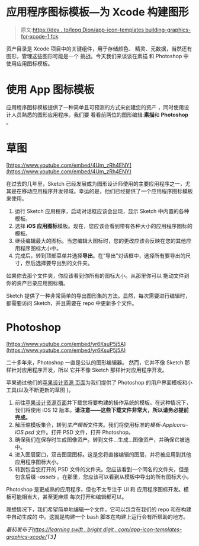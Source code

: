 # 应用程序图标模板—为 Xcode 构建图形

> 原文:[https://dev . to/leog Dion/app-icon-templates building-graphics-for-xcode-1 fck](https://dev.to/leogdion/app-icon-templatesbuilding-graphics-for-xcode-1fck)

资产目录是 Xcode 项目中的关键组件，用于存储颜色、
精灵、元数据，当然还有图形，管理这些图形可能是一个
挑战。今天我们来谈谈在素描
和 Photoshop 中使用应用图标模板。

# [](#using-app-icon-templates)使用 App 图标模板

应用程序图标模板提供了一种简单且可预测的方式来创建您的资产
，同时使用设计人员熟悉的图形应用程序。我们要
看看前两位的图形编辑:**素描**和 **Photoshop** 。

# [](#sketch)草图

[https://www.youtube.com/embed/4Um_zRh4ENY](https://www.youtube.com/embed/4Um_zRh4ENY)

在过去的几年里，Sketch 已经发展成为图形设计师使用的主要应用程序之一，尤其是在移动应用程序开发领域。幸运的是，他们已经提供了一个应用程序图标模板来使用。

1.  运行 Sketch 应用程序，启动对话框应该会出现，显示 Sketch 中内置的各种模板。
2.  选择 **iOS 应用图标**模板。现在，您应该会看到带有各种大小的应用程序图标的模板。
3.  继续编辑最大的图标。当您编辑大图标时，您的更改应该会反映在您的其他应用程序图标大小中。
4.  完成后，转到顶部菜单并选择**导出**。在“导出”对话框中，选择所有要导出的尺寸，然后选择要导出到的文件夹。

如果你去那个文件夹，你应该看到你所有的图标大小。从那里你可以
拖动文件到你的资产目录应用图标槽。

Sketch 提供了一种非常简单的导出图形集的方法。显然，每次需要进行编辑时，都需要访问 Sketch，并且需要在 repo 中更新多个文件。

# [](#photoshop)Photoshop

[https://www.youtube.com/embed/yr6KsuP5j5A](https://www.youtube.com/embed/yr6KsuP5j5A)

二十多年来，Photoshop 一直是公认的图形编辑器。
然而，它并不像 Sketch 那样针对应用程序开发，所以
它并不像 Sketch 那样针对应用程序开发。

苹果通过他们的[苹果设计资源
页面](https://developer.apple.com/design/resources/)为我们提供了 Photoshop 的用户界面模板和小工具(以及不断更新的草图
)。

1.  前往[苹果设计资源页面](https://developer.apple.com/design/resources/)并下载您将要构建的操作系统的模板。在这种情况下，我们将使用 iOS 12 版本。**请注意——这些下载文件非常大，所以请务必提前完成。**
2.  解压缩模板集合，转到*生产模板*文件夹。我们将使用标准的*模板-AppIcons-iOS.psd* 文件。打开 PSD 文件，打开 Photoshop。
3.  确保我们在保存时生成图像资产。转到文件…生成…图像资产，并确保它被选中。
4.  进入图层窗口，双击图层图标。这是您将直接编辑的图层，并将被应用到其他应用程序图标大小。
5.  转到包含您打开的 PSD 文件的文件夹。您应该看到一个同名的文件夹，但是包含后缀 *-assets* 。在那里，您应该可以看到从模板中导出的所有图标大小。

Photoshop 是更成熟的应用程序，但也不太专注于 UI 和
应用程序图标开发。模板可能相当大，甚至更麻烦
每次打开和编辑都可以。

理想情况下，我们希望简单地编辑一个文件，它可以包含在我们的 repo 和在构建中自动生成的
中。这就是构建一个 bash 脚本在构建上运行会有所帮助的地方。

*最初发布于[https://learning swift . bright digit . com/app-icon-templates-graphics-xcode/](https://learningswift.brightdigit.com/app-icon-templates-graphics-xcode/)T3】*